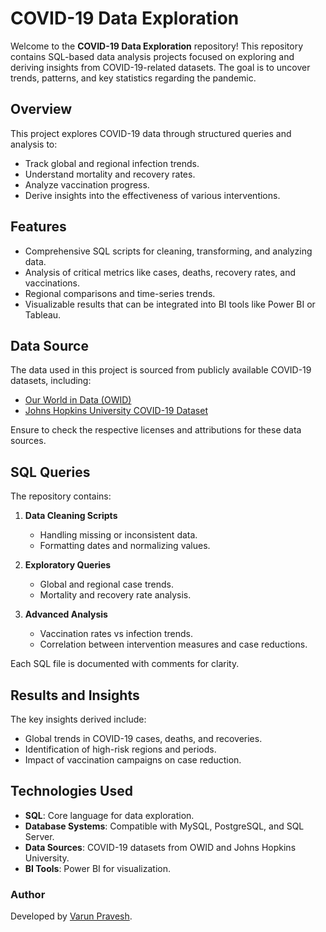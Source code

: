 # COVID-19 Data Exploration

Welcome to the **COVID-19 Data Exploration** repository! This repository contains SQL-based data analysis projects focused on exploring and deriving insights from COVID-19-related datasets. The goal is to uncover trends, patterns, and key statistics regarding the pandemic.

## Overview

This project explores COVID-19 data through structured queries and analysis to:

- Track global and regional infection trends.
- Understand mortality and recovery rates.
- Analyze vaccination progress.
- Derive insights into the effectiveness of various interventions.

## Features

- Comprehensive SQL scripts for cleaning, transforming, and analyzing data.
- Analysis of critical metrics like cases, deaths, recovery rates, and vaccinations.
- Regional comparisons and time-series trends.
- Visualizable results that can be integrated into BI tools like Power BI or Tableau.

## Data Source

The data used in this project is sourced from publicly available COVID-19 datasets, including:

- [Our World in Data (OWID)](https://ourworldindata.org/coronavirus-data)
- [Johns Hopkins University COVID-19 Dataset](https://github.com/CSSEGISandData/COVID-19)

Ensure to check the respective licenses and attributions for these data sources.

## SQL Queries

The repository contains:

1. **Data Cleaning Scripts**
   - Handling missing or inconsistent data.
   - Formatting dates and normalizing values.

2. **Exploratory Queries**
   - Global and regional case trends.
   - Mortality and recovery rate analysis.

3. **Advanced Analysis**
   - Vaccination rates vs infection trends.
   - Correlation between intervention measures and case reductions.

Each SQL file is documented with comments for clarity.

## Results and Insights

The key insights derived include:

- Global trends in COVID-19 cases, deaths, and recoveries.
- Identification of high-risk regions and periods.
- Impact of vaccination campaigns on case reduction.

## Technologies Used

- **SQL**: Core language for data exploration.
- **Database Systems**: Compatible with MySQL, PostgreSQL, and SQL Server.
- **Data Sources**: COVID-19 datasets from OWID and Johns Hopkins University.
- **BI Tools**: Power BI for visualization.

### Author

Developed by [Varun Pravesh](https://github.com/varunpravesh).

